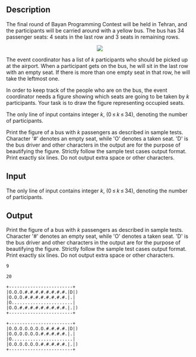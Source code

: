 ## Description

<div><p>The final round of Bayan Programming Contest will be held in Tehran, and the participants will be carried around with a yellow bus. The bus has 34 passenger seats: 4 seats in the last row and 3 seats in remaining rows. </p><center> <img class="tex-graphics" src="file://dXrjr9y5.png" style="max-width: 100.0%;max-height: 100.0%;"> </center><p>The event coordinator has a list of <span class="tex-span"><i>k</i></span> participants who should be picked up at the airport. When a participant gets on the bus, he will sit in the last row with an empty seat. If there is more than one empty seat in that row, he will take the leftmost one. </p><p>In order to keep track of the people who are on the bus, the event coordinator needs a figure showing which seats are going to be taken by <span class="tex-span"><i>k</i></span> participants. Your task is to draw the figure representing occupied seats.</p></div><div class="input-specification"><p>The only line of input contains integer <span class="tex-span"><i>k</i></span>, <span class="tex-span">(0 ≤ <i>k</i> ≤ 34)</span>, denoting the number of participants.</p></div><div class="output-specification"><p>Print the figure of a bus with <span class="tex-span"><i>k</i></span> passengers as described in sample tests. Character '<span class="tex-font-style-tt">#</span>' denotes an empty seat, while '<span class="tex-font-style-tt">O</span>' denotes a taken seat. '<span class="tex-font-style-tt">D</span>' is the bus driver and other characters in the output are for the purpose of beautifying the figure. Strictly follow the sample test cases output format. Print exactly six lines. Do not output extra space or other characters.</p></div>

## Input

<p>The only line of input contains integer <span class="tex-span"><i>k</i></span>, <span class="tex-span">(0 ≤ <i>k</i> ≤ 34)</span>, denoting the number of participants.</p>

## Output

<p>Print the figure of a bus with <span class="tex-span"><i>k</i></span> passengers as described in sample tests. Character '<span class="tex-font-style-tt">#</span>' denotes an empty seat, while '<span class="tex-font-style-tt">O</span>' denotes a taken seat. '<span class="tex-font-style-tt">D</span>' is the bus driver and other characters in the output are for the purpose of beautifying the figure. Strictly follow the sample test cases output format. Print exactly six lines. Do not output extra space or other characters.</p>





```input1
9

```




```input2
20

```




```output1
+------------------------+
|O.O.O.#.#.#.#.#.#.#.#.|D|)
|O.O.O.#.#.#.#.#.#.#.#.|.|
|O.......................|
|O.O.#.#.#.#.#.#.#.#.#.|.|)
+------------------------+

```




```output2
+------------------------+
|O.O.O.O.O.O.O.#.#.#.#.|D|)
|O.O.O.O.O.O.#.#.#.#.#.|.|
|O.......................|
|O.O.O.O.O.O.#.#.#.#.#.|.|)
+------------------------+

```


